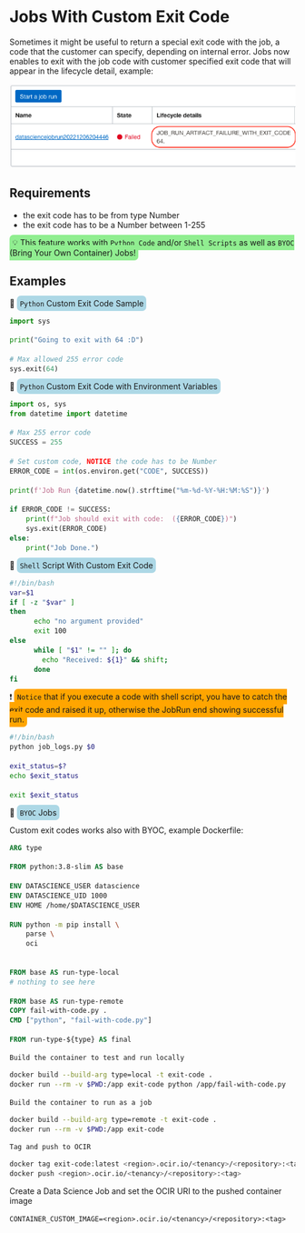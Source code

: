 # Jobs With Custom Exit Code

Sometimes it might be useful to return a special exit code with the job, a code that the customer can specify, depending on internal error. Jobs now enables to exit with the job code with customer specified exit code that will appear in the lifecycle detail, example:

![job with custom exit code in OCI console](images/job-exit-code.png)

## Requirements

- the exit code has to be from type Number
- the exit code has to be a Number between 1-255

<span style="background:lightgreen; padding:5px; border-radius:7px"> :bulb: This feature works with `Python Code` and/or `Shell Scripts` as well as `BYOC` (Bring Your Own Container) Jobs! </span>

## Examples

:large_orange_diamond: <span style="background:lightblue; padding:5px; border-radius:7px">`Python` Custom Exit Code Sample</span>

```python
import sys
 
print("Going to exit with 64 :D")
 
# Max allowed 255 error code
sys.exit(64)
```

:large_orange_diamond: <span style="background:lightblue; padding:5px; border-radius:7px">`Python` Custom Exit Code with Environment Variables</span>

```python
import os, sys
from datetime import datetime
 
# Max 255 error code
SUCCESS = 255
 
# Set custom code, NOTICE the code has to be Number
ERROR_CODE = int(os.environ.get("CODE", SUCCESS))
 
print(f'Job Run {datetime.now().strftime("%m-%d-%Y-%H:%M:%S")}')
 
if ERROR_CODE != SUCCESS:
    print(f"Job should exit with code:  ({ERROR_CODE})")
    sys.exit(ERROR_CODE)
else:
    print("Job Done.")
```

:large_orange_diamond: <span style="background:lightblue; padding:5px; border-radius:7px">`Shell` Script With Custom Exit Code</span>

```bash
#!/bin/bash
var=$1
if [ -z "$var" ]
then
      echo "no argument provided"
      exit 100
else
      while [ "$1" != "" ]; do
        echo "Received: ${1}" && shift;
      done
fi
```

:heavy_exclamation_mark: <span style="background:orange; padding:5px; border-radius:7px"> `Notice` that if you execute a code with shell script, you have to catch the exit code and raised it up, otherwise the JobRun end showing successful run.</span>

```bash
#!/bin/bash
python job_logs.py $0
 
exit_status=$?
echo $exit_status
 
exit $exit_status
```

:large_orange_diamond: <span style="background:lightblue; padding:5px; border-radius:7px">`BYOC` Jobs</span>

Custom exit codes works also with BYOC, example Dockerfile:

```Dockerfile
ARG type
 
FROM python:3.8-slim AS base
 
ENV DATASCIENCE_USER datascience
ENV DATASCIENCE_UID 1000
ENV HOME /home/$DATASCIENCE_USER
 
RUN python -m pip install \
    parse \
    oci
 
 
FROM base AS run-type-local
# nothing to see here
 
FROM base AS run-type-remote
COPY fail-with-code.py .
CMD ["python", "fail-with-code.py"]
 
FROM run-type-${type} AS final
```

`Build the container to test and run locally`

```bash
docker build --build-arg type=local -t exit-code .
docker run --rm -v $PWD:/app exit-code python /app/fail-with-code.py
```

`Build the container to run as a job`

```bash
docker build --build-arg type=remote -t exit-code .
docker run --rm -v $PWD:/app exit-code
```

`Tag and push to OCIR`

```bash
docker tag exit-code:latest <region>.ocir.io/<tenancy>/<repository>:<tag>
docker push <region>.ocir.io/<tenancy>/<repository>:<tag>
```

Create a Data Science Job and set the OCIR URI to the pushed container image

`CONTAINER_CUSTOM_IMAGE=<region>.ocir.io/<tenancy>/<repository>:<tag>`
